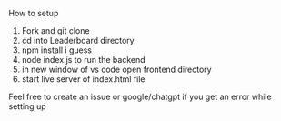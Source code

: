 How to setup
1) Fork and git clone 
2) cd into Leaderboard directory
3) npm install i guess
4) node index.js to run the backend
5) in new window of vs code open frontend directory
6) start live server of index.html file

Feel free to create an issue or google/chatgpt if you get an error while setting up
